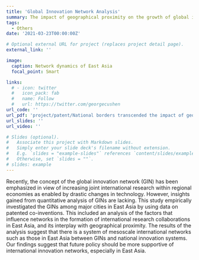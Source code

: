 ```yaml
---
title: 'Global Innovation Network Analysis'
summary: The impact of geographical proximity on the growth of global innovation networks among cities in East Asia proximity on the growth of global innovation networks
tags:
  - Others
date: '2021-03-23T00:00:00Z'

# Optional external URL for project (replaces project detail page).
external_link: ''

image:
  caption: Network dynamics of East Asia
  focal_point: Smart

links:
  # - icon: twitter
  #   icon_pack: fab
  #   name: Follow
  #   url: https://twitter.com/georgecushen
url_code: ''
url_pdf: 'project/patent/National borders transcended the impact of geographical proximity on the growth of global innovation networks among cities in East Asia.pdf'
url_slides: ''
url_video: ''

# Slides (optional).
#   Associate this project with Markdown slides.
#   Simply enter your slide deck's filename without extension.
#   E.g. `slides = "example-slides"` references `content/slides/example-slides.md`.
#   Otherwise, set `slides = ""`.
# slides: example
---
```


Recently, the concept of the global innovation network (GIN) has been emphasized in view of increasing joint international research within regional economies as enabled by drastic changes in technology. However, insights gained from quantitative analysis of GINs are lacking. This study empirically investigated the GINs among major cities in East Asia by using data on patented co-inventions. This included an analysis of the factors that influence networks in the formation of international research collaborations in East Asia, and its interplay with geographical proximity. The results of the analysis suggest that there is a system of mesoscale international networks such as those in East Asia between GINs and national innovation systems. Our findings suggest that future policy should be more supportive of international innovation networks, especially in East Asia.
